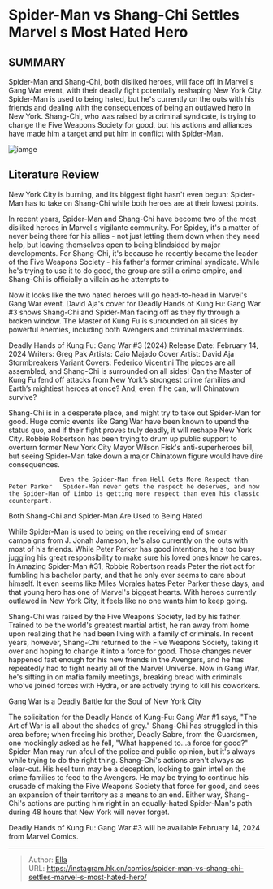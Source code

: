 # Spider-Man vs Shang-Chi Settles Marvel s Most Hated Hero


## SUMMARY 



  Spider-Man and Shang-Chi, both disliked heroes, will face off in Marvel&#39;s Gang War event, with their deadly fight potentially reshaping New York City.   Spider-Man is used to being hated, but he&#39;s currently on the outs with his friends and dealing with the consequences of being an outlawed hero in New York.   Shang-Chi, who was raised by a criminal syndicate, is trying to change the Five Weapons Society for good, but his actions and alliances have made him a target and put him in conflict with Spider-Man.  

![iamge](https://static1.srcdn.com/wordpress/wp-content/uploads/2023/12/spider-man-fights-shang-chi-over-the-new-york-skyline-gang-war.jpg)

## Literature Review

New York City is burning, and its biggest fight hasn&#39;t even begun: Spider-Man has to take on Shang-Chi while both heroes are at their lowest points.




In recent years, Spider-Man and Shang-Chi have become two of the most disliked heroes in Marvel&#39;s vigilante community. For Spidey, it&#39;s a matter of never being there for his allies - not just letting them down when they need help, but leaving themselves open to being blindsided by major developments. For Shang-Chi, it&#39;s because he recently became the leader of the Five Weapons Society - his father&#39;s former criminal syndicate. While he&#39;s trying to use it to do good, the group are still a crime empire, and Shang-Chi is officially a villain as he attempts to




Now it looks like the two hated heroes will go head-to-head in Marvel&#39;s Gang War event. David Aja&#39;s cover for Deadly Hands of Kung Fu: Gang War #3 shows Shang-Chi and Spider-Man facing off as they fly through a broken window. The Master of Kung Fu is surrounded on all sides by powerful enemies, including both Avengers and criminal masterminds.

 Deadly Hands of Kung Fu: Gang War #3 (2024)                 Release Date:  February 14, 2024    Writers:  Greg Pak    Artists:  Caio Majado    Cover Artist:  David Aja    Stormbreakers Variant Covers:  Federico Vicentini   The pieces are all assembled, and Shang-Chi is surrounded on all sides! Can the Master of Kung Fu fend off attacks from New York’s strongest crime families and Earth’s mightiest heroes at once? And, even if he can, will Chinatown survive?   



Shang-Chi is in a desperate place, and might try to take out Spider-Man for good. Huge comic events like Gang War have been known to upend the status quo, and if their fight proves truly deadly, it will reshape New York City. Robbie Robertson has been trying to drum up public support to overturn former New York City Mayor Wilson Fisk&#39;s anti-superheroes bill, but seeing Spider-Man take down a major Chinatown figure would have dire consequences.




                  Even the Spider-Man from Hell Gets More Respect than Peter Parker   Spider-Man never gets the respect he deserves, and now the Spider-Man of Limbo is getting more respect than even his classic counterpart.   


 Both Shang-Chi and Spider-Man Are Used to Being Hated 


          

While Spider-Man is used to being on the receiving end of smear campaigns from J. Jonah Jameson, he&#39;s also currently on the outs with most of his friends. While Peter Parker has good intentions, he&#39;s too busy juggling his great responsibility to make sure his loved ones know he cares. In Amazing Spider-Man #31, Robbie Robertson reads Peter the riot act for fumbling his bachelor party, and that he only ever seems to care about himself. It even seems like Miles Morales hates Peter Parker these days, and that young hero has one of Marvel&#39;s biggest hearts. With heroes currently outlawed in New York City, it feels like no one wants him to keep going.




Shang-Chi was raised by the Five Weapons Society, led by his father. Trained to be the world&#39;s greatest martial artist, he ran away from home upon realizing that he had been living with a family of criminals. In recent years, however, Shang-Chi returned to the Five Weapons Society, taking it over and hoping to change it into a force for good. Those changes never happened fast enough for his new friends in the Avengers, and he has repeatedly had to fight nearly all of the Marvel Universe. Now in Gang War, he&#39;s sitting in on mafia family meetings, breaking bread with criminals who&#39;ve joined forces with Hydra, or are actively trying to kill his coworkers.



 Gang War is a Deadly Battle for the Soul of New York City 


          

The solicitation for the Deadly Hands of Kung-Fu: Gang War #1 says, &#34;The Art of War is all about the shades of grey.&#34; Shang-Chi has struggled in this area before; when freeing his brother, Deadly Sabre, from the Guardsmen, one mockingly asked as he fell, &#34;What happened to...a force for good?&#34; Spider-Man may run afoul of the police and public opinion, but it&#39;s always while trying to do the right thing. Shang-Chi&#39;s actions aren&#39;t always as clear-cut. His heel turn may be a deception, looking to gain intel on the crime families to feed to the Avengers. He may be trying to continue his crusade of making the Five Weapons Society that force for good, and sees an expansion of their territory as a means to an end. Either way, Shang-Chi&#39;s actions are putting him right in an equally-hated Spider-Man&#39;s path during 48 hours that New York will never forget.






Deadly Hands of Kung Fu: Gang War #3 will be available February 14, 2024 from Marvel Comics.





---

> Author: [Ella](https://instagram.hk.cn/)  
> URL: https://instagram.hk.cn/comics/spider-man-vs-shang-chi-settles-marvel-s-most-hated-hero/  

